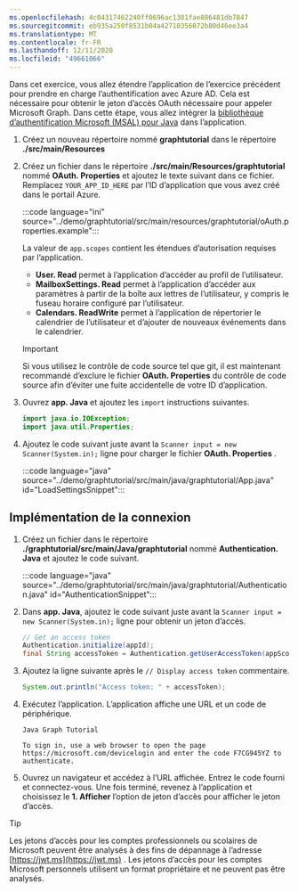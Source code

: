 ```yaml
---
ms.openlocfilehash: 4c04317462240ff0696ac1381fae886481db7847
ms.sourcegitcommit: eb935a250f8531b04a42710356072b80d46ee3a4
ms.translationtype: MT
ms.contentlocale: fr-FR
ms.lasthandoff: 12/11/2020
ms.locfileid: "49661066"
---
```

<!-- markdownlint-disable MD002 MD041 -->

Dans cet exercice, vous allez étendre l’application de l’exercice précédent pour prendre en charge l’authentification avec Azure AD. Cela est nécessaire pour obtenir le jeton d’accès OAuth nécessaire pour appeler Microsoft Graph. Dans cette étape, vous allez intégrer la [bibliothèque d’authentification Microsoft (MSAL) pour Java](https://github.com/AzureAD/microsoft-authentication-library-for-java) dans l’application.

1. Créez un nouveau répertoire nommé **graphtutorial** dans le répertoire **./src/main/Resources**

1. Créez un fichier dans le répertoire **./src/main/Resources/graphtutorial** nommé **OAuth. Properties** et ajoutez le texte suivant dans ce fichier. Remplacez `YOUR_APP_ID_HERE` par l’ID d’application que vous avez créé dans le portail Azure.

    :::code language="ini" source="../demo/graphtutorial/src/main/resources/graphtutorial/oAuth.properties.example":::

    La valeur de `app.scopes` contient les étendues d’autorisation requises par l’application.

    - **User. Read** permet à l’application d’accéder au profil de l’utilisateur.
    - **MailboxSettings. Read** permet à l’application d’accéder aux paramètres à partir de la boîte aux lettres de l’utilisateur, y compris le fuseau horaire configuré par l’utilisateur.
    - **Calendars. ReadWrite** permet à l’application de répertorier le calendrier de l’utilisateur et d’ajouter de nouveaux événements dans le calendrier.

    > [!IMPORTANT]
    > Si vous utilisez le contrôle de code source tel que git, il est maintenant recommandé d’exclure le fichier **OAuth. Properties** du contrôle de code source afin d’éviter une fuite accidentelle de votre ID d’application.

1. Ouvrez **app. Java** et ajoutez les `import` instructions suivantes.

    ```java
    import java.io.IOException;
    import java.util.Properties;
    ```

1. Ajoutez le code suivant juste avant la `Scanner input = new Scanner(System.in);` ligne pour charger le fichier **OAuth. Properties** .

    :::code language="java" source="../demo/graphtutorial/src/main/java/graphtutorial/App.java" id="LoadSettingsSnippet":::

## <a name="implement-sign-in"></a>Implémentation de la connexion

1. Créez un fichier dans le répertoire **./graphtutorial/src/main/Java/graphtutorial** nommé **Authentication. Java** et ajoutez le code suivant.

    :::code language="java" source="../demo/graphtutorial/src/main/java/graphtutorial/Authentication.java" id="AuthenticationSnippet":::

1. Dans **app. Java**, ajoutez le code suivant juste avant la `Scanner input = new Scanner(System.in);` ligne pour obtenir un jeton d’accès.

    ```java
    // Get an access token
    Authentication.initialize(appId);
    final String accessToken = Authentication.getUserAccessToken(appScopes);
    ```

1. Ajoutez la ligne suivante après le `// Display access token` commentaire.

    ```java
    System.out.println("Access token: " + accessToken);
    ```

1. Exécutez l’application. L’application affiche une URL et un code de périphérique.

    ```Shell
    Java Graph Tutorial

    To sign in, use a web browser to open the page https://microsoft.com/devicelogin and enter the code F7CG945YZ to authenticate.
    ```

1. Ouvrez un navigateur et accédez à l’URL affichée. Entrez le code fourni et connectez-vous. Une fois terminé, revenez à l’application et choisissez le **1. Afficher** l’option de jeton d’accès pour afficher le jeton d’accès.

> [!TIP]
> Les jetons d’accès pour les comptes professionnels ou scolaires de Microsoft peuvent être analysés à des fins de dépannage à l’adresse [https://jwt.ms](https://jwt.ms) . Les jetons d’accès pour les comptes Microsoft personnels utilisent un format propriétaire et ne peuvent pas être analysés.
